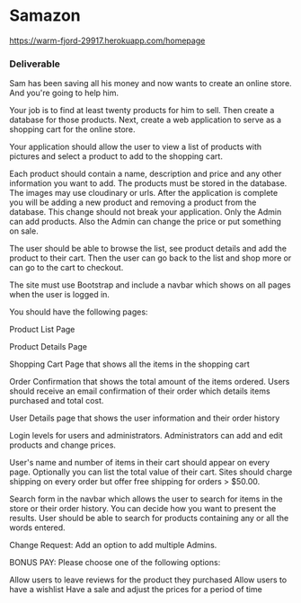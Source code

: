 # Samazon #

https://warm-fjord-29917.herokuapp.com/homepage

### Deliverable ###

Sam has been saving all his money and now wants to create an online store. And you're going to help him.

Your job is to find at least twenty products for him to sell. Then create a database for those products. Next, create a web application to serve as a shopping cart for the online store.

Your application should allow the user to view a list of products with pictures and select a product to add to the shopping cart.

Each product should contain a name, description and price and any other information you want to add. The products must be stored in the database. The images may use cloudinary or urls. After the application is complete you will be adding a new product and removing a product from the database. This change should not break your application. Only the Admin can add products. Also the Admin can change the price or put something on sale.

The user should be able to browse the list, see product details and add the product to their cart. Then the user can go back to the list and shop more or can go to the cart to checkout.

The site must use Bootstrap and include a navbar which shows on all pages when the user is logged in.

You should have the following pages:

Product List Page

Product Details Page

Shopping Cart Page that shows all the items in the shopping cart

Order Confirmation  that shows the total amount of the items ordered. Users should receive an email confirmation of their order which details items purchased and total cost.

User Details page that shows the user information and their order history

Login levels for users and administrators. Administrators can add and edit products and change prices.

User's name and number of items in their cart should appear on every page. Optionally you can list the total value of their cart.
Sites should charge shipping on every order but offer free shipping for orders > $50.00.

Search form in the navbar which allows the user to search for items in the store or their order history. You can decide how you want to present the results. User should be able to search for products containing any or all the words entered.

Change Request: Add an option to add multiple Admins. 

 

BONUS PAY: Please choose one of the following options:

Allow users to leave reviews for the product they purchased
Allow users to have a wishlist
Have a sale and adjust the prices for a period of time
